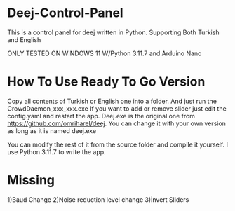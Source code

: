 # Deej-Control-Panel
This is a control panel for deej written in Python. Supporting Both Turkish and English

ONLY TESTED ON WINDOWS 11 W/Python 3.11.7 and Arduino Nano

# How To Use Ready To Go Version

Copy all contents of Turkish or English one into a folder. And just run the CrowdDaemon_xxx_xxx.exe If you want to add or remove slider just edit the config.yaml and restart the app. Deej.exe is the original one from https://github.com/omriharel/deej. You can change it with your own version as long as it is named deej.exe

You can modify the rest of it from the source folder and compile it yourself. I use Python 3.11.7 to write the app. 

# Missing
1)Baud Change
2)Noise reduction level change
3)İnvert Sliders
